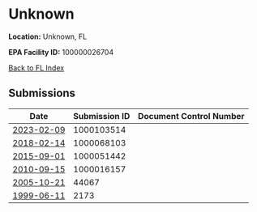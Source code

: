 # Unknown

**Location:** Unknown, FL

**EPA Facility ID:** 100000026704

[Back to FL Index](../../index.md)

## Submissions

| Date | Submission ID | Document Control Number |
|------|--------------|-------------------------|
| [2023-02-09](submissions/1000103514.md) | 1000103514 |  |
| [2018-02-14](submissions/1000068103.md) | 1000068103 |  |
| [2015-09-01](submissions/1000051442.md) | 1000051442 |  |
| [2010-09-15](submissions/1000016157.md) | 1000016157 |  |
| [2005-10-21](submissions/44067.md) | 44067 |  |
| [1999-06-11](submissions/2173.md) | 2173 |  |
